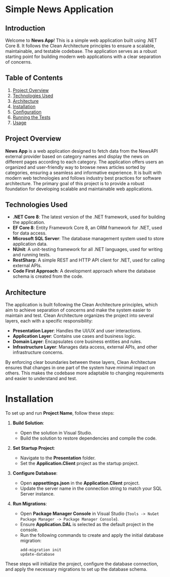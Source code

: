 # Simple News Application
## Introduction

Welcome to **News App**! This is a simple web application built using .NET Core 8. It follows the Clean Architecture principles to ensure a scalable, maintainable, and testable codebase. The application serves as a robust starting point for building modern web applications with a clear separation of concerns.

## Table of Contents

1. [Project Overview](#project-overview)
2. [Technologies Used](#technologies-used)
3. [Architecture](#architecture)
4. [Installation](#installation)
5. [Configuration](#configuration)
6. [Running the Tests](#running-the-tests)
7. [Usage](#usage)

## Project Overview

**News App** is a web application designed to fetch data from the NewsAPI external provider based on category names and display the news on different pages according to each category. The application offers users an organized and user-friendly way to browse news articles sorted by categories, ensuring a seamless and informative experience. It is built with modern web technologies and follows industry best practices for software architecture. The primary goal of this project is to provide a robust foundation for developing scalable and maintainable web applications.

## Technologies Used

- **.NET Core 8**: The latest version of the .NET framework, used for building the application.
- **EF Core 8**: Entity Framework Core 8, an ORM framework for .NET, used for data access.
- **Microsoft SQL Server**: The database management system used to store application data.
- **NUnit**: A unit-testing framework for all .NET languages, used for writing and running tests.
- **RestSharp**: A simple REST and HTTP API client for .NET, used for calling external APIs.
- **Code First Approach**: A development approach where the database schema is created from the code.

## Architecture

The application is built following the Clean Architecture principles, which aim to achieve separation of concerns and make the system easier to maintain and test. Clean Architecture organizes the project into several layers, each with a specific responsibility:

- **Presentation Layer**: Handles the UI/UX and user interactions.
- **Application Layer**: Contains use cases and business logic.
- **Domain Layer**: Encapsulates core business entities and rules.
- **Infrastructure Layer**: Manages data access, external APIs, and other infrastructure concerns.

By enforcing clear boundaries between these layers, Clean Architecture ensures that changes in one part of the system have minimal impact on others. This makes the codebase more adaptable to changing requirements and easier to understand and test.

# Installation

To set up and run **Project Name**, follow these steps:

1. **Build Solution**:
   - Open the solution in Visual Studio.
   - Build the solution to restore dependencies and compile the code.

2. **Set Startup Project**:
   - Navigate to the **Presentation** folder.
   - Set the **Application.Client** project as the startup project.

3. **Configure Database**:
   - Open **appsettings.json** in the **Application.Client** project.
   - Update the server name in the connection string to match your SQL Server instance.

4. **Run Migrations**:
   - Open **Package Manager Console** in Visual Studio (`Tools -> NuGet Package Manager -> Package Manager Console`).
   - Ensure **Application.DAL** is selected as the default project in the console.
   - Run the following commands to create and apply the initial database migration:
     ```
     add-migration init
     update-database
     ```

These steps will initialize the project, configure the database connection, and apply the necessary migrations to set up the database schema.
